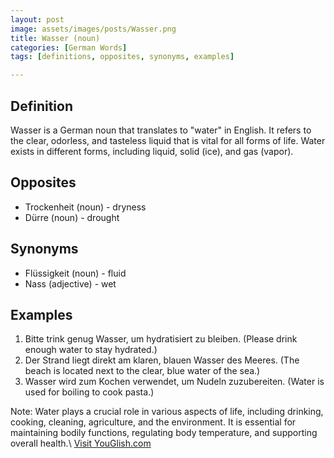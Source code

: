 ```yaml
---
layout: post
image: assets/images/posts/Wasser.png
title: Wasser (noun)
categories: [German Words]
tags: [definitions, opposites, synonyms, examples]

---
```


## Definition
Wasser is a German noun that translates to "water" in English. It refers to the clear, odorless, and tasteless liquid that is vital for all forms of life. Water exists in different forms, including liquid, solid (ice), and gas (vapor).

## Opposites
- Trockenheit (noun) - dryness
- Dürre (noun) - drought

## Synonyms
- Flüssigkeit (noun) - fluid
- Nass (adjective) - wet

## Examples
1. Bitte trink genug Wasser, um hydratisiert zu bleiben. (Please drink enough water to stay hydrated.)
2. Der Strand liegt direkt am klaren, blauen Wasser des Meeres. (The beach is located next to the clear, blue water of the sea.)
3. Wasser wird zum Kochen verwendet, um Nudeln zuzubereiten. (Water is used for boiling to cook pasta.)

Note: Water plays a crucial role in various aspects of life, including drinking, cooking, cleaning, agriculture, and the environment. It is essential for maintaining bodily functions, regulating body temperature, and supporting overall health.\ <a id="yg-widget-0" class="youglish-widget" data-query="Wasser" data-lang="german" data-components="8412" data-auto-start="0" data-bkg-color="theme_light" data-title="How%20to%20pronounce%20Wasser%20in%20German"  rel="nofollow" href="https://youglish.com">Visit YouGlish.com</a><script async src="https://youglish.com/public/emb/widget.js" charset="utf-8"></script>